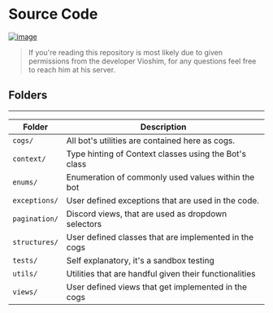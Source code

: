 # Source Code

[![image](https://img.shields.io/discord/719343092963999804?color=%237289DA&label=Parallel%20Yonder&logo=discord&logoColor=white)](https://discord.gg/CENcTvnarE)

> If you're reading this repository is most likely due to given permissions from the developer Vioshim, for any questions feel free to reach him at his server.

## Folders
---

|        Folder        |                     Description                        |
|----------------------|--------------------------------------------------------|
| `cogs/`              | All bot's utilities are contained here as cogs.        |
| `context/`           | Type hinting of Context classes using the Bot's class  |
| `enums/`             | Enumeration of commonly used values within the bot     |
| `exceptions/`        | User defined exceptions that are used in the code.     |
| `pagination/`        | Discord views, that are used as dropdown selectors     |
| `structures/`        | User defined classes that are implemented in the cogs  |
| `tests/`             | Self explanatory, it's a sandbox testing               |
| `utils/`             | Utilities that are handful given their functionalities |
| `views/`             | User defined views that get implemented in the cogs    |